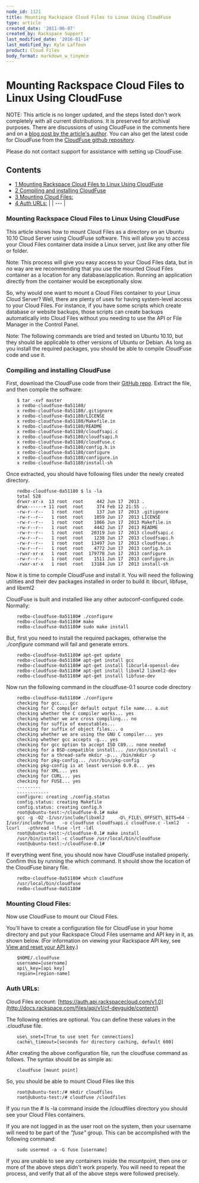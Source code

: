 ```yaml
---
node_id: 1121
title: Mounting Rackspace Cloud Files to Linux Using CloudFuse
type: article
created_date: '2011-06-07'
created_by: Rackspace Support
last_modified_date: '2016-01-14'
last_modified_by: Kyle Laffoon
product: Cloud Files
body_format: markdown_w_tinymce
---
```


# Mounting Rackspace Cloud Files to Linux Using CloudFuse

NOTE: This article is no longer updated, and the steps listed don't work completely with all current distributions. It is preserved for archival purposes. There are discussions of using CloudFuse in the comments here and on a [blog post by the article's author](http://sandeepsidhu.wordpress.com/2011/03/07/mounting-cloud-files-using-cloudfuse-into-ubuntu-10-10-v2/). You can also get the latest code for CloudFuse from the [CloudFuse github repository](https://github.com/redbo/cloudfuse).

Please do not contact support for assistance with setting up CloudFuse.

## Contents

-  [1 Mounting Rackspace Cloud Files to Linux Using CloudFuse](/howto/mounting-rackspace-cloud-files-to-linux-using-cloudfuse)
-  [2 Compiling and installing CloudFuse](/howto/mounting-rackspace-cloud-files-to-linux-using-cloudfuse)
-  [3 Mounting Cloud Files:](/howto/mounting-rackspace-cloud-files-to-linux-using-cloudfuse)
-  [4 Auth URLs:](/howto/mounting-rackspace-cloud-files-to-linux-using-cloudfuse)
 |
| --- |

### Mounting Rackspace Cloud Files to Linux Using CloudFuse

This article shows how to mount Cloud Files as a directory on an Ubuntu 10.10 Cloud Server using CloudFuse software. This will allow you to access your Cloud Files container data inside a Linux server, just like any other file or folder.

Note: This process will give you easy access to your Cloud Files data, but in no way are we recommending that you use the mounted Cloud Files container as a location for any database/application. Running an application directly from the container would be exceptionally slow.

So, why would one want to mount a Cloud Files container to your Linux Cloud Server? Well, there are plenty of uses for having system-level access to your Cloud Files. For instance, if you have some scripts which create database or website backups, those scripts can create backups automatically into Cloud Files without you needing to use the API or File Manager in the Control Panel.

Note: The following commands are tried and tested on Ubuntu 10.10, but they should be applicable to other versions of Ubuntu or Debian. As long as you install the required packages, you should be able to compile CloudFuse code and use it.

### Compiling and installing CloudFuse

First, download the CloudFuse code from their [GitHub repo](http://github.com/redbo/cloudfuse/tarball/master). Extract the file, and then compile the software:

        $ tar -xvf master
        x redbo-cloudfuse-0a51180/
        x redbo-cloudfuse-0a51180/.gitignore
        x redbo-cloudfuse-0a51180/LICENSE
        x redbo-cloudfuse-0a51180/Makefile.in
        x redbo-cloudfuse-0a51180/README
        x redbo-cloudfuse-0a51180/cloudfsapi.c
        x redbo-cloudfuse-0a51180/cloudfsapi.h
        x redbo-cloudfuse-0a51180/cloudfuse.c
        x redbo-cloudfuse-0a51180/config.h.in
        x redbo-cloudfuse-0a51180/configure
        x redbo-cloudfuse-0a51180/configure.in
        x redbo-cloudfuse-0a51180/install-sh

Once extracted, you should have following files under the newly created directory.

        redbo-cloudfuse-0a51180 $ ls -la
        total 528
        drwxr-xr-x  13 root  root     442 Jun 17  2013 .
        drwx------+ 11 root  root     374 Feb 12 21:55 ..
        -rw-r--r--   1 root  root     137 Jun 17  2013 .gitignore
        -rw-r--r--   1 root  root    1059 Jun 17  2013 LICENSE
        -rw-r--r--   1 root  root    1066 Jun 17  2013 Makefile.in
        -rw-r--r--   1 root  root    4442 Jun 17  2013 README
        -rw-r--r--   1 root  root   20319 Jun 17  2013 cloudfsapi.c
        -rw-r--r--   1 root  root    1238 Jun 17  2013 cloudfsapi.h
        -rw-r--r--   1 root  root   13497 Jun 17  2013 cloudfuse.c
        -rw-r--r--   1 root  root    4772 Jun 17  2013 config.h.in
        -rwxr-xr-x   1 root  root  179778 Jun 17  2013 configure
        -rw-r--r--   1 root  root    1511 Jun 17  2013 configure.in
        -rwxr-xr-x   1 root  root   13184 Jun 17  2013 install-sh

Now it is time to compile CloudFuse and install it. You will need the following utilities and their dev packages installed in order to build it: libcurl, libfuse, and libxml2

CloudFuse is built and installed like any other autoconf-configured code. Normally:

        redbo-cloudfuse-0a51180# ./configure
        redbo-cloudfuse-0a51180# make
        redbo-cloudfuse-0a51180# sudo make install

But, first you need to install the required packages, otherwise the _./configure_ command will fail and generate errors.

        redbo-cloudfuse-0a51180# apt-get update
        redbo-cloudfuse-0a51180# apt-get install gcc
        redbo-cloudfuse-0a51180# apt-get install libcurl4-openssl-dev
        redbo-cloudfuse-0a51180# apt-get install libxml2 libxml2-dev
        redbo-cloudfuse-0a51180# apt-get install libfuse-dev

Now run the following command in the cloudfuse-0.1 source code directory

        redbo-cloudfuse-0a51180# ./configure
        checking for gcc... gcc
        checking for C compiler default output file name... a.out
        checking whether the C compiler works... yes
        checking whether we are cross compiling... no
        checking for suffix of executables...
        checking for suffix of object files... o
        checking whether we are using the GNU C compiler... yes
        checking whether gcc accepts -g... yes
        checking for gcc option to accept ISO C89... none needed
        checking for a BSD-compatible install... /usr/bin/install -c
        checking for a thread-safe mkdir -p... /bin/mkdir -p
        checking for pkg-config... /usr/bin/pkg-config
        checking pkg-config is at least version 0.9.0... yes
        checking for XML... yes
        checking for CURL... yes
        checking for FUSE... yes
        .........
        ............
        configure: creating ./config.status
        config.status: creating Makefile
        config.status: creating config.h
        root@ubuntu-test:~/cloudfuse-0.1# make
        gcc -g -O2 -I/usr/include/libxml2     -D\_FILE\_OFFSET\_BITS=64 -I/usr/include/fuse   -o cloudfuse cloudfsapi.c cloudfuse.c -lxml2   -lcurl   -pthread -lfuse -lrt -ldl
        root@ubuntu-test:~/cloudfuse-0.1# make install
        /usr/bin/install -c cloudfuse /usr/local/bin/cloudfuse
        root@ubuntu-test:~/cloudfuse-0.1#

If everything went fine, you should now have CloudFuse installed properly. Confirm this by running the which command. It should show the location of the CloudFuse binary file.

        redbo-cloudfuse-0a51180# which cloudfuse
        /usr/local/bin/cloudfuse
        redbo-cloudfuse-0a51180#

### Mounting Cloud Files:

Now use CloudFuse to mount our Cloud Files.

You'll have to create a configuration file for CloudFuse in your home directory and put your Rackspace Cloud Files username and API key in it, as shown below. (For information on viewing your Rackspace API key, see [View and reset your API key](/howto/view-and-reset-your-api-key).)

        $HOME/.cloudfuse
        username=[username]
        api\_key=[api key]
        region=[region-name]

### Auth URLs:

Cloud Files account: [https://auth.api.rackspacecloud.com/v1.0](http://docs.rackspace.com/files/api/v1/cf-devguide/content/)

The following entries are optional. You can define these values in the .cloudfuse file.

        use\_snet=[True to use snet for connections]
        cache\_timeout=[seconds for directory caching, default 600]

After creating the above configuration file, run the cloudfuse command as follows. The syntax should be as simple as:

        cloudfuse [mount point]

So, you should be able to mount Cloud Files like this

        root@ubuntu-test:/# mkdir cloudfiles
        root@ubuntu-test:/# cloudfuse /cloudfiles

If you run the # ls -la command inside the /cloudfiles directory you should see your Cloud Files containers.

If you are not logged in as the user root on the system, then your username will need to be part of the _"fuse"_ group. This can be accomplished with the following command:

        sudo usermod -a -G fuse [username]

If you are unable to see any containers inside the mountpoint, then one or more of the above steps didn't work properly. You will need to repeat the process, and verify that all of the above steps were followed precisely.

